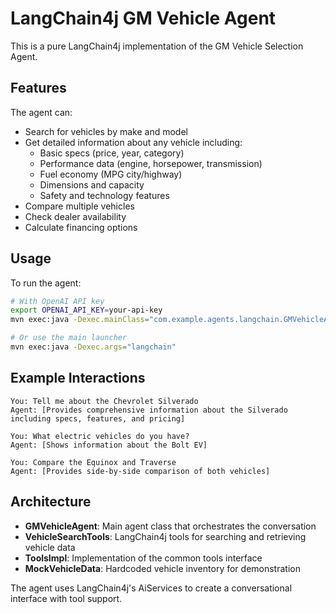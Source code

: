 # LangChain4j GM Vehicle Agent

This is a pure LangChain4j implementation of the GM Vehicle Selection Agent.

## Features

The agent can:
- Search for vehicles by make and model
- Get detailed information about any vehicle including:
  - Basic specs (price, year, category)
  - Performance data (engine, horsepower, transmission)
  - Fuel economy (MPG city/highway)
  - Dimensions and capacity
  - Safety and technology features
- Compare multiple vehicles
- Check dealer availability
- Calculate financing options

## Usage

To run the agent:

```bash
# With OpenAI API key
export OPENAI_API_KEY=your-api-key
mvn exec:java -Dexec.mainClass="com.example.agents.langchain.GMVehicleAgentDemo"

# Or use the main launcher
mvn exec:java -Dexec.args="langchain"
```

## Example Interactions

```
You: Tell me about the Chevrolet Silverado
Agent: [Provides comprehensive information about the Silverado including specs, features, and pricing]

You: What electric vehicles do you have?
Agent: [Shows information about the Bolt EV]

You: Compare the Equinox and Traverse
Agent: [Provides side-by-side comparison of both vehicles]
```

## Architecture

- **GMVehicleAgent**: Main agent class that orchestrates the conversation
- **VehicleSearchTools**: LangChain4j tools for searching and retrieving vehicle data
- **ToolsImpl**: Implementation of the common tools interface
- **MockVehicleData**: Hardcoded vehicle inventory for demonstration

The agent uses LangChain4j's AiServices to create a conversational interface with tool support.
